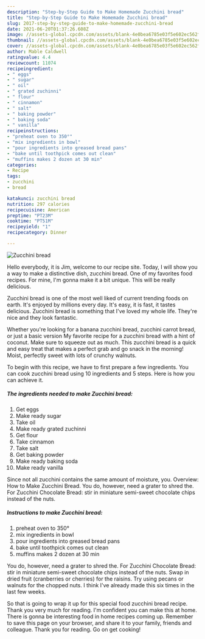 ```yaml
---
description: "Step-by-Step Guide to Make Homemade Zucchini bread"
title: "Step-by-Step Guide to Make Homemade Zucchini bread"
slug: 2017-step-by-step-guide-to-make-homemade-zucchini-bread
date: 2021-06-20T01:37:26.608Z
image: //assets-global.cpcdn.com/assets/blank-4e0bea6785e03f5e602ec562f230caae08da540cada707380b4fe1bbebba43da.png
thumbnail: //assets-global.cpcdn.com/assets/blank-4e0bea6785e03f5e602ec562f230caae08da540cada707380b4fe1bbebba43da.png
cover: //assets-global.cpcdn.com/assets/blank-4e0bea6785e03f5e602ec562f230caae08da540cada707380b4fe1bbebba43da.png
author: Mable Caldwell
ratingvalue: 4.4
reviewcount: 11074
recipeingredient:
- " eggs"
- " sugar"
- " oil"
- " grated zuchinni"
- " flour"
- " cinnamon"
- " salt"
- " baking powder"
- " baking soda"
- " vanilla"
recipeinstructions:
- "preheat oven to 350°"
- "mix ingredients in bowl"
- "pour ingredients into greased bread pans"
- "bake until toothpick comes out clean"
- "muffins makes 2 dozen at 30 min"
categories:
- Recipe
tags:
- zucchini
- bread

katakunci: zucchini bread 
nutrition: 297 calories
recipecuisine: American
preptime: "PT23M"
cooktime: "PT51M"
recipeyield: "1"
recipecategory: Dinner

---
```



![Zucchini bread](//assets-global.cpcdn.com/assets/blank-4e0bea6785e03f5e602ec562f230caae08da540cada707380b4fe1bbebba43da.png)

Hello everybody, it is Jim, welcome to our recipe site. Today, I will show you a way to make a distinctive dish, zucchini bread. One of my favorites food recipes. For mine, I'm gonna make it a bit unique. This will be really delicious.

Zucchini bread is one of the most well liked of current trending foods on earth. It's enjoyed by millions every day. It's easy, it is fast, it tastes delicious. Zucchini bread is something that I've loved my whole life. They're nice and they look fantastic.

Whether you&#39;re looking for a banana zucchini bread, zucchini carrot bread, or just a basic version My favorite recipe for a zucchini bread with a hint of coconut. Make sure to squeeze out as much. This zucchini bread is a quick and easy treat that makes a perfect grab and go snack in the morning! Moist, perfectly sweet with lots of crunchy walnuts.


To begin with this recipe, we have to first prepare a few ingredients. You can cook zucchini bread using 10 ingredients and 5 steps. Here is how you can achieve it.

<!--inarticleads1-->

##### The ingredients needed to make Zucchini bread:

1. Get  eggs
1. Make ready  sugar
1. Take  oil
1. Make ready  grated zuchinni
1. Get  flour
1. Take  cinnamon
1. Take  salt
1. Get  baking powder
1. Make ready  baking soda
1. Make ready  vanilla


Since not all zucchini contains the same amount of moisture, you. Overview: How to Make Zucchini Bread. You do, however, need a grater to shred the. For Zucchini Chocolate Bread: stir in miniature semi-sweet chocolate chips instead of the nuts. 

<!--inarticleads2-->

##### Instructions to make Zucchini bread:

1. preheat oven to 350°
1. mix ingredients in bowl
1. pour ingredients into greased bread pans
1. bake until toothpick comes out clean
1. muffins makes 2 dozen at 30 min


You do, however, need a grater to shred the. For Zucchini Chocolate Bread: stir in miniature semi-sweet chocolate chips instead of the nuts. Swap in dried fruit (cranberries or cherries) for the raisins. Try using pecans or walnuts for the chopped nuts. I think I&#39;ve already made this six times in the last few weeks. 

So that is going to wrap it up for this special food zucchini bread recipe. Thank you very much for reading. I'm confident you can make this at home. There is gonna be interesting food in home recipes coming up. Remember to save this page on your browser, and share it to your family, friends and colleague. Thank you for reading. Go on get cooking!
